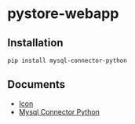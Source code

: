 # pystore-webapp
## Installation
```htlm
pip install mysql-connector-python
```
## Documents
- [Icon](https://zavoloklom.github.io/material-design-iconic-font/icons.html)
- [Mysql Connector Python](https://dev.mysql.com/doc/connector-python/en/)
